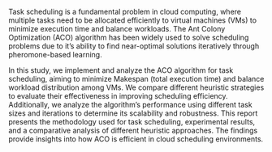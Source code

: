 
Task scheduling is a fundamental problem in cloud computing, where multiple tasks need to be allocated efficiently to virtual machines (VMs) to minimize execution time and balance workloads.
The Ant Colony Optimization (ACO) algorithm has been widely used to solve scheduling problems due to it’s ability to find near-optimal solutions iteratively through pheromone-based learning.

In this study, we implement and analyze the ACO algorithm for task scheduling, aiming to minimize Makespan (total execution time) and balance workload distribution among VMs. We compare different heuristic strategies to evaluate their effectiveness in improving scheduling efficiency. Additionally, we analyze the algorithm’s performance using different task sizes and iterations to determine its scalability and robustness. This report presents the methodology used for task scheduling, experimental results, and a comparative analysis of different heuristic approaches. The findings provide insights into how ACO is efficient in cloud scheduling environments.
